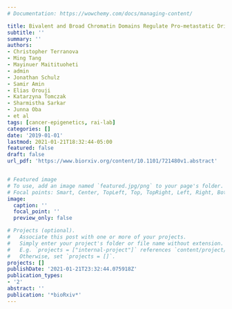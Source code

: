 ```yaml
---
# Documentation: https://wowchemy.com/docs/managing-content/

title: Bivalent and Broad Chromatin Domains Regulate Pro-metastatic Drivers in Melanoma
subtitle: ''
summary: ''
authors:
- Christopher Terranova
- Ming Tang
- Mayinuer Maitituoheti
- admin
- Jonathan Schulz
- Samir Amin
- Elias Orouji
- Katarzyna Tomczak
- Sharmistha Sarkar
- Junna Oba
- et al
tags: [cancer-epigenetics, rai-lab]
categories: []
date: '2019-01-01'
lastmod: 2021-01-21T18:32:44-05:00
featured: false
draft: false
url_pdf: 'https://www.biorxiv.org/content/10.1101/721480v1.abstract'


# Featured image
# To use, add an image named `featured.jpg/png` to your page's folder.
# Focal points: Smart, Center, TopLeft, Top, TopRight, Left, Right, BottomLeft, Bottom, BottomRight.
image:
  caption: ''
  focal_point: ''
  preview_only: false

# Projects (optional).
#   Associate this post with one or more of your projects.
#   Simply enter your project's folder or file name without extension.
#   E.g. `projects = ["internal-project"]` references `content/project/deep-learning/index.md`.
#   Otherwise, set `projects = []`.
projects: []
publishDate: '2021-01-21T23:32:44.075918Z'
publication_types:
- '2'
abstract: ''
publication: '*bioRxiv*'
---
```


